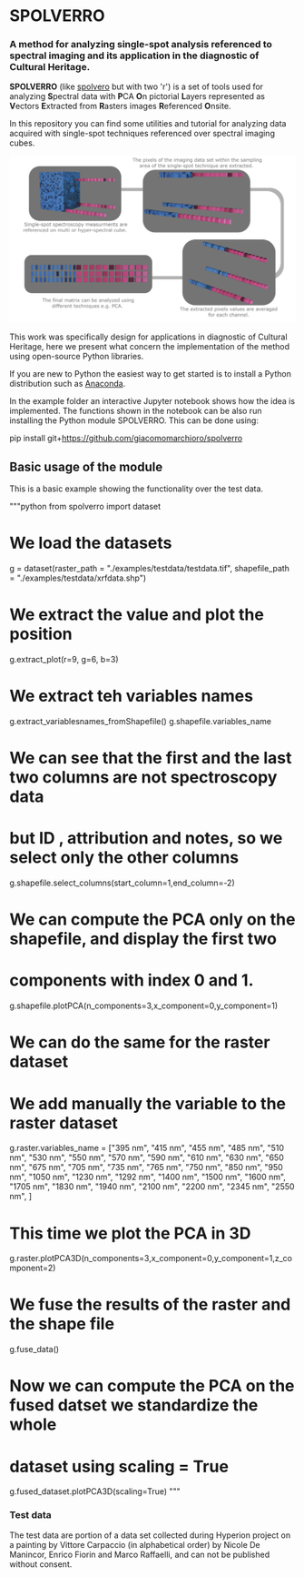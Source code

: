 # SPOLVERRO
### A method for analyzing single-spot analysis referenced to spectral imaging and its application in the diagnostic of Cultural Heritage.

**SPOLVERRO** (like [spolvero](https://it.wikipedia.org/wiki/Spolvero) but with two 'r') is a set of tools used for analyzing **S**pectral data with **P**CA **O**n pictorial **L**ayers represented as **V**ectors **E**xtracted from **R**asters images **R**eferenced **O**nsite.

In this repository you can find some utilities and tutorial for analyzing data acquired with single-spot techniques referenced over spectral imaging cubes.

![Alt text](images/visualabstract.jpg?raw=true "Graphic representation of the method proposed")

This work was specifically design for applications in diagnostic of Cultural Heritage, here we present what concern the implementation of the method using open-source Python libraries.

If you are new to Python the easiest way to get started is to install a Python distribution such as [Anaconda](https://www.anaconda.com/).

In the example folder an interactive Jupyter notebook shows how the idea is implemented.
The functions shown in the notebook can be also run installing the Python module SPOLVERRO.
This can be done using:

  pip install git+https://github.com/giacomomarchioro/spolverro

## Basic usage of the module
This is a basic example showing the functionality over the test data.

  """python
  from spolverro import dataset
  # We load the datasets
  g = dataset(raster_path = "./examples/testdata/testdata.tif",
              shapefile_path = "./examples/testdata/xrfdata.shp")
  # We extract the value and plot the position
  g.extract_plot(r=9, g=6, b=3)
  # We extract teh variables names
  g.extract_variablesnames_fromShapefile()
  g.shapefile.variables_name
  # We can see that the first and the last two columns are not spectroscopy data
  # but ID , attribution and notes, so we select only the other columns
  g.shapefile.select_columns(start_column=1,end_column=-2)
  # We can compute the PCA only on the shapefile, and display the first two
  # components with index 0 and 1.
  g.shapefile.plotPCA(n_components=3,x_component=0,y_component=1)
  # We can do the same for the raster dataset
  # We add manually the variable to the raster dataset
  g.raster.variables_name = ["395 nm", "415 nm", "455 nm", "485 nm", "510 nm",
   "530 nm", "550 nm", "570 nm", "590 nm", "610 nm", "630 nm", "650 nm", "675 nm",
   "705 nm", "735 nm", "765 nm", "750 nm", "850 nm", "950 nm", "1050 nm",
   "1230 nm", "1292 nm", "1400 nm", "1500 nm", "1600 nm", "1705 nm",  "1830 nm",
   "1940 nm", "2100 nm", "2200 nm", "2345 nm", "2550 nm", ]
  # This time we plot the PCA in 3D
  g.raster.plotPCA3D(n_components=3,x_component=0,y_component=1,z_component=2)
  # We fuse the results of the raster and the shape file
  g.fuse_data()
  # Now we can compute the PCA on the fused datset we standardize the whole
  # dataset using scaling = True
  g.fused_dataset.plotPCA3D(scaling=True)
  """

### Test data
The test data are portion of a data set collected during Hyperion project on a painting by Vittore Carpaccio (in alphabetical order) by Nicole De Manincor, Enrico Fiorin and Marco Raffaelli, and can not be published without consent.
